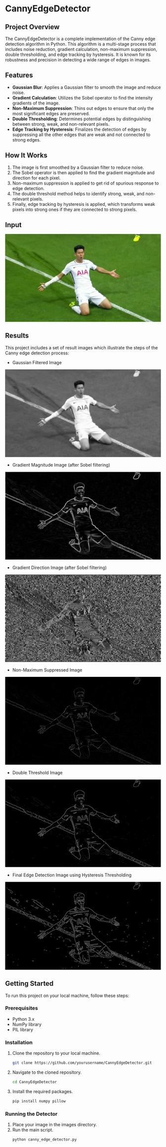 # CannyEdgeDetector

## Project Overview
The CannyEdgeDetector is a complete implementation of the Canny edge detection algorithm in Python. This algorithm is a multi-stage process that includes noise reduction, gradient calculation, non-maximum suppression, double thresholding, and edge tracking by hysteresis. It is known for its robustness and precision in detecting a wide range of edges in images.

## Features
- **Gaussian Blur**: Applies a Gaussian filter to smooth the image and reduce noise.
- **Gradient Calculation**: Utilizes the Sobel operator to find the intensity gradients of the image.
- **Non-Maximum Suppression**: Thins out edges to ensure that only the most significant edges are preserved.
- **Double Thresholding**: Determines potential edges by distinguishing between strong, weak, and non-relevant pixels.
- **Edge Tracking by Hysteresis**: Finalizes the detection of edges by suppressing all the other edges that are weak and not connected to strong edges.

## How It Works
1. The image is first smoothed by a Gaussian filter to reduce noise.
2. The Sobel operator is then applied to find the gradient magnitude and direction for each pixel.
3. Non-maximum suppression is applied to get rid of spurious response to edge detection.
4. The double threshold method helps to identify strong, weak, and non-relevant pixels.
5. Finally, edge tracking by hysteresis is applied, which transforms weak pixels into strong ones if they are connected to strong pixels.

## Input
![Input Image](images/son.jpg)

## Results
This project includes a set of result images which illustrate the steps of the Canny edge detection process:
- Gaussian Filtered Image

![Gaussian Filtered Image](results/canny_edge_detector/gaussian_filter.jpeg)

- Gradient Magnitude Image (after Sobel filtering)

![Gradient Magnitude Image](results/canny_edge_detector/sobel_filter_grad_magnitude.jpeg)

- Gradient Direction Image (after Sobel filtering)

![Gradient Direction Image](results/canny_edge_detector/sobel_filter_grad_direction.jpeg)

- Non-Maximum Suppressed Image

![Non-Maximum Suppressed Image](results/canny_edge_detector/non_max_suppression.jpeg)

- Double Threshold Image

![Double Threshold Image](results/canny_edge_detector/double_threshold.jpeg)

- Final Edge Detection Image using Hysteresis Thresholding

![Hysteresis Threshold Image](results/canny_edge_detector/hysteresis_threshold.jpeg)

## Getting Started
To run this project on your local machine, follow these steps:

### Prerequisites
- Python 3.x
- NumPy library
- PIL library

### Installation
1. Clone the repository to your local machine.
   ```bash
   git clone https://github.com/yourusername/CannyEdgeDetector.git
    ```

2. Navigate to the cloned repository.
    ```bash
    cd CannyEdgeDetector
    ```

3. Install the required packages.
    ```bash
    pip install numpy pillow
    ```

### Running the Detector
1. Place your image in the images directory.
2. Run the main script.
    ```bash
    python canny_edge_detector.py
    ```